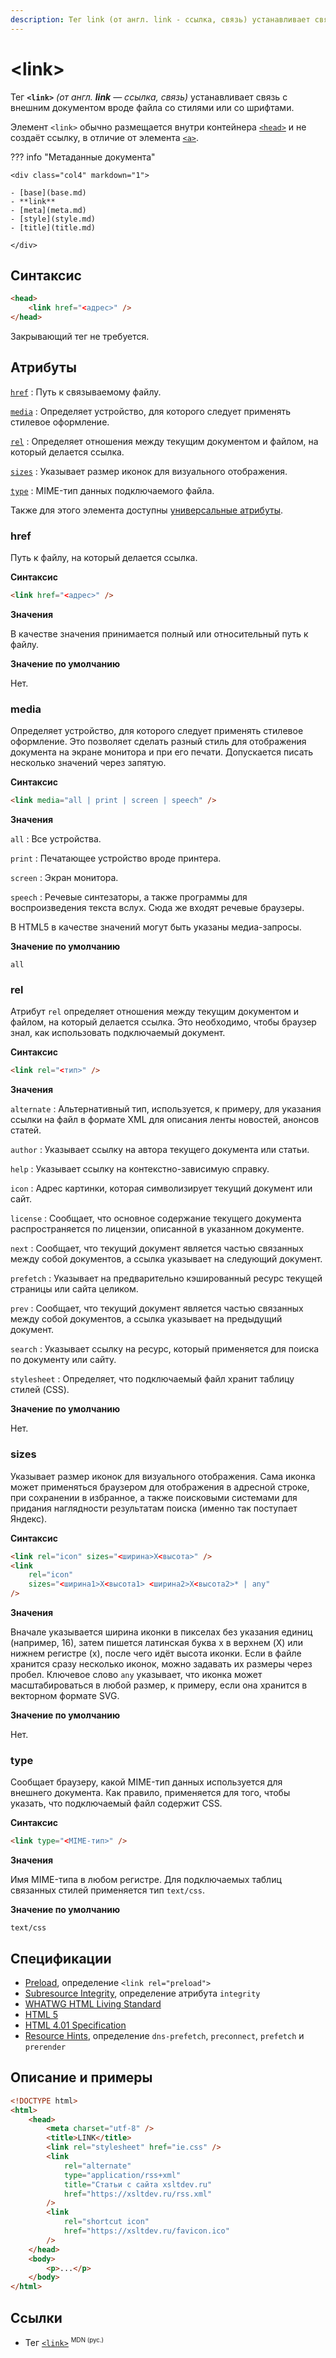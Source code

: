 ```yaml
---
description: Тег link (от англ. link - ссылка, связь) устанавливает связь с внешним документом вроде файла со стилями или со шрифтами
---
```


# &lt;link&gt;

Тег **`<link>`** _(от англ. **link** — ссылка, связь)_ устанавливает связь с внешним документом вроде файла со стилями или со шрифтами.

Элемент `<link>` обычно размещается внутри контейнера [`<head>`](head.md) и не создаёт ссылку, в отличие от элемента [`<a>`](a.md).

??? info "Метаданные документа"

    <div class="col4" markdown="1">

    - [base](base.md)
    - **link**
    - [meta](meta.md)
    - [style](style.md)
    - [title](title.md)

    </div>

## Синтаксис

```html
<head>
    <link href="<адрес>" />
</head>
```

Закрывающий тег не требуется.

## Атрибуты

[`href`](#href)
: Путь к связываемому файлу.

[`media`](#media)
: Определяет устройство, для которого следует применять стилевое оформление.

[`rel`](#rel)
: Определяет отношения между текущим документом и файлом, на который делается ссылка.

[`sizes`](#sizes)
: Указывает размер иконок для визуального отображения.

[`type`](#type)
: MIME-тип данных подключаемого файла.

Также для этого элемента доступны [универсальные атрибуты](uni-attr.md).

### href

Путь к файлу, на который делается ссылка.

**Синтаксис**

```html
<link href="<адрес>" />
```

**Значения**

В качестве значения принимается полный или относительный путь к файлу.

**Значение по умолчанию**

Нет.

### media

Определяет устройство, для которого следует применять стилевое оформление. Это позволяет сделать разный стиль для отображения документа на экране монитора и при его печати. Допускается писать несколько значений через запятую.

**Синтаксис**

```html
<link media="all | print | screen | speech" />
```

**Значения**

`all`
: Все устройства.

`print`
: Печатающее устройство вроде принтера.

`screen`
: Экран монитора.

`speech`
: Речевые синтезаторы, а также программы для воспроизведения текста вслух. Сюда же входят речевые браузеры.

В HTML5 в качестве значений могут быть указаны медиа-запросы.

**Значение по умолчанию**

`all`

### rel

Атрибут `rel` определяет отношения между текущим документом и файлом, на который делается ссылка. Это необходимо, чтобы браузер знал, как использовать подключаемый документ.

**Синтаксис**

```html
<link rel="<тип>" />
```

**Значения**

`alternate`
: Альтернативный тип, используется, к примеру, для указания ссылки на файл в формате XML для описания ленты новостей, анонсов статей.

`author`
: Указывает ссылку на автора текущего документа или статьи.

`help`
: Указывает ссылку на контекстно-зависимую справку.

`icon`
: Адрес картинки, которая символизирует текущий документ или сайт.

`license`
: Сообщает, что основное содержание текущего документа распространяется по лицензии, описанной в указанном документе.

`next`
: Сообщает, что текущий документ является частью связанных между собой документов, а ссылка указывает на следующий документ.

`prefetch`
: Указывает на предварительно кэшированный ресурс текущей страницы или сайта целиком.

`prev`
: Сообщает, что текущий документ является частью связанных между собой документов, а ссылка указывает на предыдущий документ.

`search`
: Указывает ссылку на ресурс, который применяется для поиска по документу или сайту.

`stylesheet`
: Определяет, что подключаемый файл хранит таблицу стилей (CSS).

**Значение по умолчанию**

Нет.

### sizes

Указывает размер иконок для визуального отображения. Сама иконка может применяться браузером для отображения в адресной строке, при сохранении в избранное, а также поисковыми системами для придания наглядности результатам поиска (именно так поступает Яндекс).

**Синтаксис**

```html
<link rel="icon" sizes="<ширина>X<высота>" />
<link
    rel="icon"
    sizes="<ширина1>X<высота1> <ширина2>X<высота2>* | any"
/>
```

**Значения**

Вначале указывается ширина иконки в пикселах без указания единиц (например, 16), затем пишется латинская буква x в верхнем (X) или нижнем регистре (x), после чего идёт высота иконки. Если в файле хранится сразу несколько иконок, можно задавать их размеры через пробел. Ключевое слово `any` указывает, что иконка может масштабироваться в любой размер, к примеру, если она хранится в векторном формате SVG.

**Значение по умолчанию**

Нет.

### type

Сообщает браузеру, какой MIME-тип данных используется для внешнего документа. Как правило, применяется для того, чтобы указать, что подключаемый файл содержит CSS.

**Синтаксис**

```html
<link type="<MIME-тип>" />
```

**Значения**

Имя MIME-типа в любом регистре. Для подключаемых таблиц связанных стилей применяется тип `text/css`.

**Значение по умолчанию**

`text/css`

## Спецификации

-   [Preload](https://w3c.github.io/preload/), определение `<link rel="preload">`
-   [Subresource Integrity](https://w3c.github.io/webappsec/specs/subresourceintegrity/#htmlscriptelement), определение атрибута `integrity`
-   [WHATWG HTML Living Standard](https://html.spec.whatwg.org/multipage/semantics.html#the-link-element)
-   [HTML 5](http://www.w3.org/TR/html5/document-metadata.html#the-link-element)
-   [HTML 4.01 Specification](http://www.w3.org/TR/html401/struct/links.html#h-12.3)
-   [Resource Hints](http://www.w3.org/TR/resource-hints/#prefetch), определение `dns-prefetch`, `preconnect`, `prefetch` и `prerender`

## Описание и примеры

```html
<!DOCTYPE html>
<html>
    <head>
        <meta charset="utf-8" />
        <title>LINK</title>
        <link rel="stylesheet" href="ie.css" />
        <link
            rel="alternate"
            type="application/rss+xml"
            title="Статьи с сайта xsltdev.ru"
            href="https://xsltdev.ru/rss.xml"
        />
        <link
            rel="shortcut icon"
            href="https://xsltdev.ru/favicon.ico"
        />
    </head>
    <body>
        <p>...</p>
    </body>
</html>
```

## Ссылки

-   Тег [`<link>`](https://developer.mozilla.org/ru/docs/Web/HTML/Element/link) <sup><small>MDN (рус.)</small></sup>
